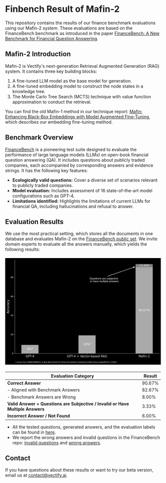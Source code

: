 # Finbench Result of Mafin-2

This repository contains the results of our finance benchmark evaluations using our Mafin-2 system. These evaluations are based on the FinanceBench benchmark as introduced in the paper [FinanceBench: A New Benchmark for Financial Question Answering](https://arxiv.org/pdf/2311.11944).

## Mafin-2 Introduction
Mafin-2 is Vectify's next-generation Retrieval Augmented Generation (RAG) system. It contains three key building blocks:
1. A fine-tuned LLM model as the base model for generation.
2. A fine-tuned embedding model to construct the node states in a knowledge tree.
3. The Monte Carlo Tree Search (MCTS) technique with value function approximation to conduct the retrieval.

You can find the old Mafin-1 method in our technique report: [Mafin: Enhancing Black-Box Embeddings with Model Augmented Fine-Tuning](https://arxiv.org/abs/2402.12177), which describes our embedding fine-tuning method. 

## Benchmark Overview

[FinanceBench](https://arxiv.org/pdf/2311.11944) is a pioneering test suite designed to evaluate the performance of large language models (LLMs) on open-book financial question answering (QA). It includes questions about publicly traded companies, each accompanied by corresponding answers and evidence strings. 
It has the following key features:
- **Ecologically valid questions:** Cover a diverse set of scenarios relevant to publicly traded companies.
- **Model evaluation:** Includes assessment of 16 state-of-the-art model configurations such as GPT-4.
- **Limitations identified:** Highlights the limitations of current LLMs for financial QA, including hallucinations and refusal to answer.

## Evaluation Results
We use the most practical setting, which stores all the documents in one database and evaluates Mafin-2 on the [FinanceBench public set](https://github.com/patronus-ai/financebench). 
We invite domain experts to evaluate all the answers manually, which yields the following results:



<div align="center" style="margin: 20px 0;">
  <img src="result.png">
  
</div>

<div align="center">

| Evaluation Category                                                                    | Result    |
|----------------------------------------------------------------------------------------|-----------|
| **Correct Answer**                                                                     | 90.67%    |
| - Aligned with Benchmark Answers                                                       | 82.67%    |
| - Benchmark Answers are Wrong                                                          | 8.00%     |
| **Valid Answer + Questions are Subjective / Invalid or Have Multiple Answers**          | 3.33%     |
| **Incorrect Answer / Not Found**                                                       | 6.00%     |

</div>

- All the tested questions, generated answers, and the evaluation labels can be found in [here](https://github.com/VectifyAI/Finbench-Result/blob/main/financebench_result.json).
- We report the wrong answers and invalid questions in the FinanceBench repo: [invalid questions](https://github.com/patronus-ai/financebench/issues/5) and [wrong answers](https://github.com/patronus-ai/financebench/issues/7).

## Contact
If you have questions about these results or want to try our beta version, email us at contact@vectify.ai.

